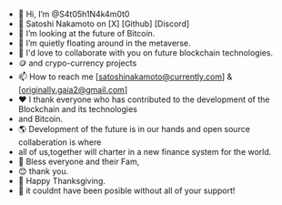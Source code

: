 - 👋 Hi, I’m @S4t05h1N4k4m0t0
- 🍣 Satoshi Nakamoto on [X] [Github] [Discord]
- 👀 I’m looking at the future of Bitcoin.
- 🤫 I’m quietly floating around in the metaverse.
- 💞️ I'd love to collaborate with you on future blockchain technologies.
- 🪙 and crypo-currency projects
- 📫 How to reach me [satoshinakamoto@currently.com] & [originally.gaia2@gmail.com]
- ❤️ I thank everyone who has contributed to the development of the Blockchain and its technologies
-    and Bitcoin.
- 🌎 Development of the future is in our hands and open source collaberation is where
-    all of us,together will charter in a new finance system for the world.
- 🙏 Bless everyone and their Fam,
- 😊 thank you.
- 🍴 Happy Thanksgiving.
- 💯 it couldnt have been posible without all of your support!
<!---
S4t05h1N4k4m0t0/S4t05h1N4k4m0t0 is a ✨ special ✨ repository because its `README.md` (this file) appears on your GitHub profile.
You can click the Preview link to take a look at your changes.
--->
